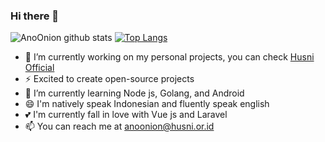 ### Hi there 👋

<!--
**AnoOnion/AnoOnion** is a ✨ _special_ ✨ repository because its `README.md` (this file) appears on your GitHub profile.

Here are some ideas to get you started:

- 🔭 I’m currently working on ...
- 🌱 I’m currently learning ...
- 👯 I’m looking to collaborate on ...
- 🤔 I’m looking for help with ...
- 💬 Ask me about ...
- 📫 How to reach me: ...
- 😄 Pronouns: ...
- ⚡ Fun fact: ...
-->
![AnoOnion github stats](https://github-readme-stats.vercel.app/api?username=AnoOnion&show_icons=true)
[![Top Langs](https://github-readme-stats.vercel.app/api/top-langs/?username=AnoOnion)](https://github.com/AnoOnion/github-readme-stats)

- 🔭 I’m currently working on my personal projects, you can check <a href="https://dev.husni.or.id">Husni Official</a>
- ⚡ Excited to create open-source projects
- 🌱 I’m currently learning Node js, Golang, and Android
- 😄 I'm natively speak Indonesian and fluently speak english
- 💕 I'm currently fall in love with Vue js and Laravel
- 📫 You can reach me at anoonion@husni.or.id
